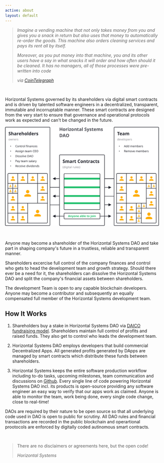 ```yaml
---
active: about
layout: default
---
```


>_Imagine a vending machine that not only takes money from you and gives you a snack in return but also uses that money to automatically re-order the goods. This machine also orders cleaning services and pays its rent all by itself._
>
>_Moreover, as you put money into that machine, you and its other users have a say in what snacks it will order and how often should it be cleaned. It has no managers, all of those processes were pre-written into code_
>
>_via [CoinTelegraph](https://cointelegraph.com/ethereum-for-beginners/what-is-dao#how-daos-work)_

<br/>

Horizontal Systems governed by its shareholders via digital smart contracts and is driven by talented software engineers in a decentralized, transparent, immutable and incorruptable manner. These smart contracts are designed from the very start to ensure that governance and operational protocols work as expected and can't be changed in the future.

![Horizontal Systems DAO](/assets/images/hs_dao.png)

<br/>

Anyone may become a shareholder of the Horizontal Systems DAO and take part in shaping company's future in a trustless, reliable and transparent manner. 

Shareholders excercise full control of the company finances and control who gets to head the development team and growth strategy. Should there ever be a need for it, the shareholders can dissolve the Horizontal Systems DAO and split the company's financial assets between shareholders.

The development Team is open to any capable blockchain developers. Anyone may become a contributor and subsequently an equally compensated full member of the Horizontal Systems development team.

## How It Works

1. Shareholders buy a stake in Horizontal Systems DAO via [DAICO fundraising model](https://cointelegraph.com/explained/what-is-a-daico-explained). Shareholders maintain full control of profits and raised funds. They also get to control who leads the development team.

2. Horizontal Systems DAO employs developers that build commercial Decentralized Apps. All generated profits generated by DApps are managed by smart contracts which distribute these funds between shareholders.

3. Horizontal Systems keeps the entire software production workflow including to-do tasks, upcoming milestones, team communication and discussions on [Github](https://github.com/horizontalsystems/). Every single line of code powering Horizontal Systems DAO incl. its products is open-source providing any software engineer an easy way to verify that our apps work as claimed. Anyone is able to monitor the team, work being done, every single code change, close to real-time!

DAOs are required by their nature to be open source so that all underlying code used in DAO is open to public for scrutiny. All DAO rules and financial transactions are recorded in the public blockchain and operartional prootocols are enforced by digitally coded autinomous smart contracts.

<br/>

>There are no disclaimers or agreements here, but the open code!
>
>_Horizontal Systems_

<br/>
